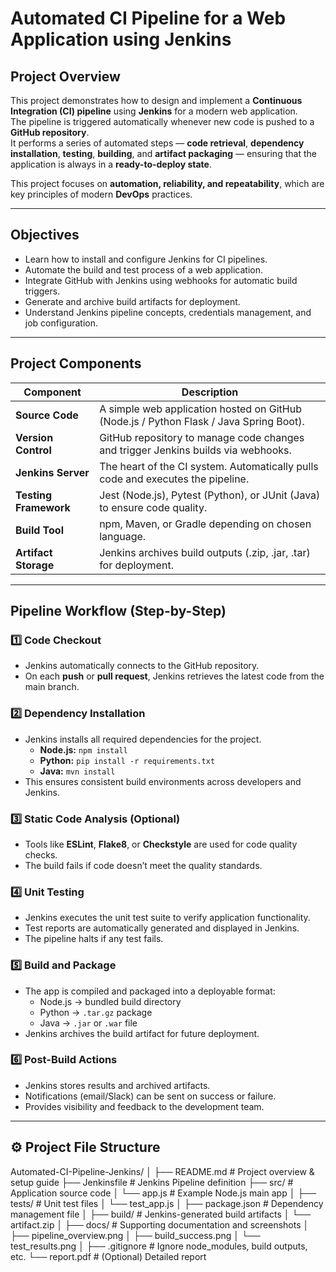 #  Automated CI Pipeline for a Web Application using Jenkins

##  Project Overview
This project demonstrates how to design and implement a **Continuous Integration (CI) pipeline** using **Jenkins** for a modern web application.  
The pipeline is triggered automatically whenever new code is pushed to a **GitHub repository**.  
It performs a series of automated steps — **code retrieval**, **dependency installation**, **testing**, **building**, and **artifact packaging** — ensuring that the application is always in a **ready-to-deploy state**.

This project focuses on **automation, reliability, and repeatability**, which are key principles of modern **DevOps** practices.

---

##  Objectives
- Learn how to install and configure Jenkins for CI pipelines.  
- Automate the build and test process of a web application.  
- Integrate GitHub with Jenkins using webhooks for automatic build triggers.  
- Generate and archive build artifacts for deployment.  
- Understand Jenkins pipeline concepts, credentials management, and job configuration.

---

##  Project Components

| Component | Description |
|------------|-------------|
| **Source Code** | A simple web application hosted on GitHub (Node.js / Python Flask / Java Spring Boot). |
| **Version Control** | GitHub repository to manage code changes and trigger Jenkins builds via webhooks. |
| **Jenkins Server** | The heart of the CI system. Automatically pulls code and executes the pipeline. |
| **Testing Framework** | Jest (Node.js), Pytest (Python), or JUnit (Java) to ensure code quality. |
| **Build Tool** | npm, Maven, or Gradle depending on chosen language. |
| **Artifact Storage** | Jenkins archives build outputs (.zip, .jar, .tar) for deployment. |

---

##  Pipeline Workflow (Step-by-Step)

### 1️⃣ Code Checkout
- Jenkins automatically connects to the GitHub repository.  
- On each **push** or **pull request**, Jenkins retrieves the latest code from the main branch.  

### 2️⃣ Dependency Installation
- Jenkins installs all required dependencies for the project.  
  - **Node.js:** `npm install`  
  - **Python:** `pip install -r requirements.txt`  
  - **Java:** `mvn install`  
- This ensures consistent build environments across developers and Jenkins.

### 3️⃣ Static Code Analysis (Optional)
- Tools like **ESLint**, **Flake8**, or **Checkstyle** are used for code quality checks.  
- The build fails if code doesn’t meet the quality standards.

### 4️⃣ Unit Testing
- Jenkins executes the unit test suite to verify application functionality.  
- Test reports are automatically generated and displayed in Jenkins.  
- The pipeline halts if any test fails.

### 5️⃣ Build and Package
- The app is compiled and packaged into a deployable format:
  - Node.js → bundled build directory  
  - Python → `.tar.gz` package  
  - Java → `.jar` or `.war` file  
- Jenkins archives the build artifact for future deployment.

### 6️⃣ Post-Build Actions
- Jenkins stores results and archived artifacts.
- Notifications (email/Slack) can be sent on success or failure.
- Provides visibility and feedback to the development team.

---

## ⚙️ Project File Structure

Automated-CI-Pipeline-Jenkins/
│
├── README.md # Project overview & setup guide
├── Jenkinsfile # Jenkins Pipeline definition
├── src/ # Application source code
│ └── app.js # Example Node.js main app
│
├── tests/ # Unit test files
│ └── test_app.js
│
├── package.json # Dependency management file
│
├── build/ # Jenkins-generated build artifacts
│ └── artifact.zip
│
├── docs/ # Supporting documentation and screenshots
│ ├── pipeline_overview.png
│ ├── build_success.png
│ └── test_results.png
│
├── .gitignore # Ignore node_modules, build outputs, etc.
└── report.pdf # (Optional) Detailed report

